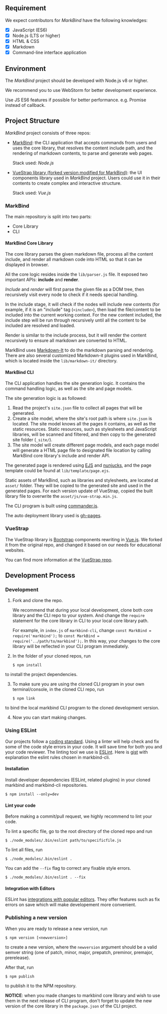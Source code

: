 <link rel="stylesheet" href="{{baseUrl}}/css/main.css">

<include src="./common/header.md" />

<div class="website-content">

## Requirement
We expect contributors for *MarkBind* have the following knowledges:

- [x] JavaScript (ES6)
- [x] Node.js (LTS or higher)
- [x] HTML & CSS
- [x] Markdown
- [x] Command-line interface application

## Environment

The *MarkBind* project should be developed with Node.js v8 or higher.

We recommend you to use WebStorm for better development experience.

Use JS ES6 features if possible for better performance. e.g. Promise instead of callback.

## Project Structure
*MarkBind* project consists of three repos:

* [MarkBind](https://github.com/MarkBind/markbind):  the CLI application that accepts commands from users and uses the core library, that resolves the content include path, and the rendering of markdown contents, to parse and generate web pages.

  Stack used: *Node.js*

* [VueStrap library (forked version modified for MarkBind)](https://github.com/MarkBind/vue-strap): the UI components library used in *MarkBind* project. Users could use it in their contents to create complex and interactive structure.

  Stack used: *Vue.js*

### MarkBind
The main repository is split into two parts:
- Core Library
- CLI

#### MarkBind Core Library
The core library parses the given markdown file, process all the content include, and render all markdown code into HTML so that it can be displayed in browser.

All the core logic resides inside the `lib/parser.js` file. It exposed two important APIs: **include** and **render**.

*Include* and *render* will first parse the given file as a DOM tree, then recursively visit every node to check if it needs special handling.

In the include stage, it will check if the nodes will include new contents (for example, if it is an "include" tag (`<include>`), then load the file/content to be included into the current working context. For the new content included, the include step will be run through recursively until all the content to be included are resolved and loaded.

Render is similar to the include process, but it will render the content recursively to ensure all markdown are converted to HTML.

MarkBind uses [Markdown-It](https://github.com/markdown-it/markdown-it) to do the markdown parsing and rendering. There are also several customized Markdown-it plugins used in MarkBind, which is located inside the `lib/markdown-it/` directory.

#### MarkBind CLI
The CLI application handles the site generation logic. It contains the command handling logic, as well as the site and page models.

The site generation logic is as followed:

1. Read the project's `site.json` file to collect all pages that will be generated.
2. Create a site model, where the site's root path is where `site.json` is located. The site model knows all the pages it contains, as well as the static resources. Static resources, such as stylesheets and JavaScript libraries, will be scanned and filtered, and then copy to the generated site folder (`_site/`).
3. The site model will create different page models, and each page model will generate a HTML page file to designated file location by calling MarkBind core library's include and render API.

The generated page is rendered using [EJS](https://github.com/mde/ejs) and [nunjucks](https://mozilla.github.io/nunjucks/), and the page template could be found at `lib/template/page.ejs`.

Static assets of MarkBind, such as libraries and stylesheets, are located at `asset/` folder. They will be copied to the generated site  and used in the generated pages. For each version update of VueStrap, copied the built library file to overwrite the `asset/js/vue-strap.min.js`.

The CLI program is built using [commander.js](https://github.com/tj/commander.js/).

The auto deployment library used is [gh-pages](https://github.com/tschaub/gh-pages).

### VueStrap

The VueStrap library is [Bootstrap](getbootstrap.com/components/) components rewriting in [Vue.js](vuejs.org). We forked it from the original repo, and changed it based on our needs for educational websites.

You can find more information at the [VueStrap repo](https://github.com/MarkBind/vue-strap).

## Development Process

### Development

1. Fork and clone the repo.

   We recommend that during your local development, clone both core library and the CLI repo to your system. And change the `require` statement for the core library in CLI to your local core library path.

   For example, in `index.js` of `markbind-cli`, change `const MarkBind = require('markbind');` to `const MarkBind = require('../path/to/markbind');`. In this way, your changes to the core library will be reflected in your CLI program immediately.

2. In the folder of your cloned repos, run

	```
	$ npm install
	```

  to install the project dependencies.

3. To make sure you are using the cloned CLI program in your own terminal/console, in the cloned CLI repo, run

	```
	$ npm link
	```

  to bind the local markbind CLI program to the cloned development version.

4. Now you can start making changes.

### Using ESLint

Our projects follow a [coding standard](https://github.com/oss-generic/process/blob/master/docs/CodingStandards.adoc). Using a linter will help check and fix some of the code style errors in your code. It will save time for both you and your code reviewer. The linting tool we use is [ESLint](https://eslint.org/). Here is [gist](https://gist.github.com/nicholaschuayunzhi/bfe53dbb5f1a0f02d545d55956f9ab7e) with explanation the eslint rules chosen in markbind-cli.

#### Installation
Install developer dependencies (ESLint, related plugins) in your cloned markbind and markbind-cli repositories.
```
$ npm install --only=dev
```
#### Lint your code

Before making a commit/pull request, we highly recommend to lint your code.

To lint a specific file, go to the root directory of the cloned repo and run
```
$ ./node_modules/.bin/eslint path/to/specificfile.js
```
To lint all files, run
```
$ ./node_modules/.bin/eslint .
```

You can add the `--fix` flag to correct any fixable style errors.
```
$ ./node_modules/.bin/eslint . --fix
```

#### Integration with Editors
ESLint has [integrations with popular editors](https://eslint.org/docs/user-guide/integrations). They offer features such as fix errors on save which will make developement more convenient.

### Publishing a new version

When you are ready to release a new version, run

```
$ npm version [<newversion>]
```

to create a new version, where the `newversion` argument should be a valid semver string (one of patch, minor, major, prepatch, preminor, premajor, prerelease).

After that, run

```
$ npm publish
```

to publish it to the NPM repository.

**NOTICE**: when you made changes to markbind core library and wish to use them in the next release of CLI program, don't forget to update the new version of the core library in the `package.json` of the CLI project.

</div>
